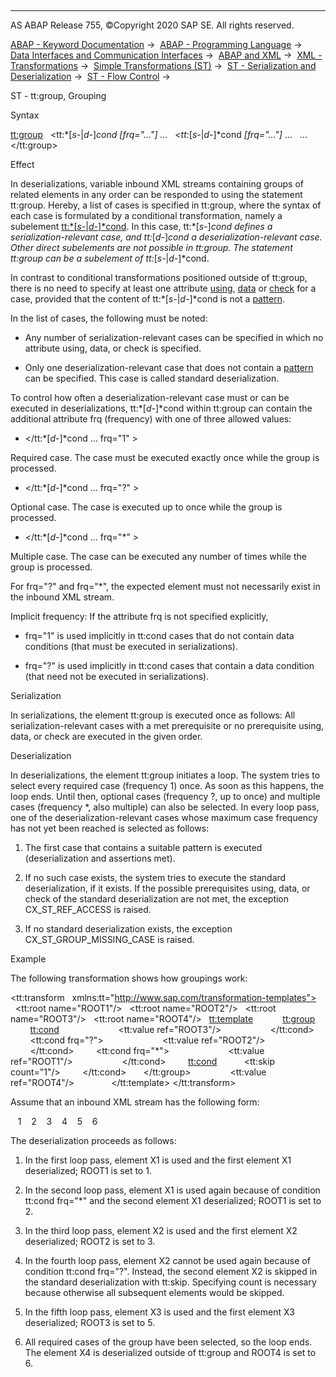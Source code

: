   

* * *

AS ABAP Release 755, ©Copyright 2020 SAP SE. All rights reserved.

[ABAP - Keyword Documentation](https://help.sap.com/doc/abapdocu_755_index_htm/7.55/en-US/abenabap.htm) →  [ABAP - Programming Language](https://help.sap.com/doc/abapdocu_755_index_htm/7.55/en-US/abenabap_reference.htm) →  [Data Interfaces and Communication Interfaces](https://help.sap.com/doc/abapdocu_755_index_htm/7.55/en-US/abenabap_data_communication.htm) →  [ABAP and XML](https://help.sap.com/doc/abapdocu_755_index_htm/7.55/en-US/abenabap_xml.htm) →  [XML - Transformations](https://help.sap.com/doc/abapdocu_755_index_htm/7.55/en-US/abenabap_xml_trafos.htm) →  [Simple Transformations (ST)](https://help.sap.com/doc/abapdocu_755_index_htm/7.55/en-US/abenabap_st.htm) →  [ST - Serialization and Deserialization](https://help.sap.com/doc/abapdocu_755_index_htm/7.55/en-US/abenst_serial_deserial.htm) →  [ST - Flow Control](https://help.sap.com/doc/abapdocu_755_index_htm/7.55/en-US/abenst_flow_control.htm) → 

ST - tt:group, Grouping

Syntax

<tt:group>
  <tt:*\[*s-*|*d-*\]*cond *\[*frq="..."*\]* ...
  <tt:*\[*s-*|*d-*\]*cond *\[*frq="..."*\]* ...
  ...
</tt:group>

Effect

In deserializations, variable inbound XML streams containing groups of related elements in any order can be responded to using the statement tt:group. Hereby, a list of cases is specified in tt:group, where the syntax of each case is formulated by a conditional transformation, namely a subelement [tt:*\[*s-*|*d-*\]*cond](https://help.sap.com/doc/abapdocu_755_index_htm/7.55/en-US/abenst_tt_cond.htm). In this case, tt:*\[*s-*\]*cond defines a serialization-relevant case, and tt:*\[*d-*\]*cond a deserialization-relevant case. Other direct subelements are not possible in tt:group. The statement tt:group can be a subelement of tt:*\[*s-*|*d-*\]*cond.

In contrast to conditional transformations positioned outside of tt:group, there is no need to specify at least one attribute [using](https://help.sap.com/doc/abapdocu_755_index_htm/7.55/en-US/abenst_using.htm), [data](https://help.sap.com/doc/abapdocu_755_index_htm/7.55/en-US/abenst_data.htm) or [check](https://help.sap.com/doc/abapdocu_755_index_htm/7.55/en-US/abenst_check.htm) for a case, provided that the content of tt:*\[*s-*|*d-*\]*cond is not a [pattern](https://help.sap.com/doc/abapdocu_755_index_htm/7.55/en-US/abenst_pattern.htm).

In the list of cases, the following must be noted:

-   Any number of serialization-relevant cases can be specified in which no attribute using, data, or check is specified.

-   Only one deserialization-relevant case that does not contain a [pattern](https://help.sap.com/doc/abapdocu_755_index_htm/7.55/en-US/abenst_pattern.htm) can be specified. This case is called standard deserialization.

To control how often a deserialization-relevant case must or can be executed in deserializations, tt:*\[*d-*\]*cond within tt:group can contain the additional attribute frq (frequency) with one of three allowed values:

-   </tt:*\[*d-*\]*cond ... frq="1" >

Required case. The case must be executed exactly once while the group is processed.

-   </tt:*\[*d-*\]*cond ... frq="?" >

Optional case. The case is executed up to once while the group is processed.

-   </tt:*\[*d-*\]*cond ... frq="\*" >

Multiple case. The case can be executed any number of times while the group is processed.

For frq="?" and frq="\*", the expected element must not necessarily exist in the inbound XML stream.

Implicit frequency: If the attribute frq is not specified explicitly,

-   frq="1" is used implicitly in tt:cond cases that do not contain data conditions (that must be executed in serializations).

-   frq="?" is used implicitly in tt:cond cases that contain a data condition (that need not be executed in serializations).

Serialization

In serializations, the element tt:group is executed once as follows: All serialization-relevant cases with a met prerequisite or no prerequisite using, data, or check are executed in the given order.

Deserialization

In deserializations, the element tt:group initiates a loop. The system tries to select every required case (frequency 1) once. As soon as this happens, the loop ends. Until then, optional cases (frequency ?, up to once) and multiple cases (frequency \*, also multiple) can also be selected. In every loop pass, one of the deserialization-relevant cases whose maximum case frequency has not yet been reached is selected as follows:

1.  The first case that contains a suitable pattern is executed (deserialization and assertions met).
    
2.  If no such case exists, the system tries to execute the standard deserialization, if it exists. If the possible prerequisites using, data, or check of the standard deserialization are not met, the exception CX\_ST\_REF\_ACCESS is raised.
    
3.  If no standard deserialization exists, the exception CX\_ST\_GROUP\_MISSING\_CASE is raised.
    

Example

The following transformation shows how groupings work:

<tt:transform
  xmlns:tt="http://www.sap.com/transformation-templates">
  <tt:root name="ROOT1"/>
  <tt:root name="ROOT2"/>
  <tt:root name="ROOT3"/>
  <tt:root name="ROOT4"/>
  <tt:template>
    <X0>
      <tt:group>
        <tt:cond>
          <X3>
            <tt:value ref="ROOT3"/>
          </X3>
        </tt:cond>
        <tt:cond frq="?">
          <X2>
            <tt:value ref="ROOT2"/>
          </X2>
        </tt:cond>
        <tt:cond frq="\*">
          <X1>
            <tt:value ref="ROOT1"/>
          </X1>
        </tt:cond>
        <tt:cond>
          <tt:skip count="1"/>
        </tt:cond>
      </tt:group>
      <X4>
        <tt:value ref="ROOT4"/>
      </X4>
    </X0>
  </tt:template>
</tt:transform>

Assume that an inbound XML stream has the following form:

<X0>
   <X1>1</X1>
   <X1>2</X1>
   <X2>3</X2>
   <X2>4</X2>
   <X3>5</X3>
   <X4>6</X4>
</X0>

The deserialization proceeds as follows:

1.  In the first loop pass, element X1 is used and the first element X1 deserialized; ROOT1 is set to 1.
    
2.  In the second loop pass, element X1 is used again because of condition tt:cond frq="\*" and the second element X1 deserialized; ROOT1 is set to 2.
    
3.  In the third loop pass, element X2 is used and the first element X2 deserialized; ROOT2 is set to 3.
    
4.  In the fourth loop pass, element X2 cannot be used again because of condition tt:cond frq="?". Instead, the second element X2 is skipped in the standard deserialization with tt:skip. Specifying count is necessary because otherwise all subsequent elements would be skipped.
    
5.  In the fifth loop pass, element X3 is used and the first element X3 deserialized; ROOT3 is set to 5.
    
6.  All required cases of the group have been selected, so the loop ends. The element X4 is deserialized outside of tt:group and ROOT4 is set to 6.